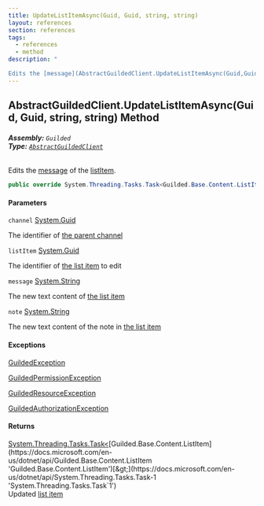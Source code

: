 ```yaml
---
title: UpdateListItemAsync(Guid, Guid, string, string)
layout: references
section: references
tags:
  - references
  - method
description: "

Edits the [message](AbstractGuildedClient.UpdateListItemAsync(Guid,Guid,string,string).md#Guilded.AbstractGuildedClient.UpdateListItemAsync(Guid,Guid,string,string).message 'Guilded.AbstractGuildedClient.UpdateListItemAsync(Guid, Guid, string, string).message') of the [listItem](AbstractGuildedClient.UpdateListItemAsync(Guid,Guid,string,string).md#Guilded.AbstractGuildedClient.UpdateListItemAsync(Guid,Guid,string,string).listItem 'Guilded.AbstractGuildedClient.UpdateListItemAsync(Guid, Guid, string, string).listItem')."
---
```


## AbstractGuildedClient.UpdateListItemAsync(Guid, Guid, string, string) Method
###### **Assembly:** `Guilded`<br/>**Type:** [`AbstractGuildedClient`](AbstractGuildedClient.md 'Guilded.AbstractGuildedClient')

Edits the [message](AbstractGuildedClient.UpdateListItemAsync(Guid,Guid,string,string).md#Guilded.AbstractGuildedClient.UpdateListItemAsync(Guid,Guid,string,string).message 'Guilded.AbstractGuildedClient.UpdateListItemAsync(Guid, Guid, string, string).message') of the [listItem](AbstractGuildedClient.UpdateListItemAsync(Guid,Guid,string,string).md#Guilded.AbstractGuildedClient.UpdateListItemAsync(Guid,Guid,string,string).listItem 'Guilded.AbstractGuildedClient.UpdateListItemAsync(Guid, Guid, string, string).listItem').

```csharp
public override System.Threading.Tasks.Task<Guilded.Base.Content.ListItem> UpdateListItemAsync(Guid channel, Guid listItem, string message, string? note=null);
```
#### Parameters

<a name='Guilded.AbstractGuildedClient.UpdateListItemAsync(Guid,Guid,string,string).channel'></a>

`channel` [System.Guid](https://docs.microsoft.com/en-us/dotnet/api/System.Guid 'System.Guid')

The identifier of [the parent channel](https://docs.microsoft.com/en-us/dotnet/api/Guilded.Base.Servers.ServerChannel 'Guilded.Base.Servers.ServerChannel')

<a name='Guilded.AbstractGuildedClient.UpdateListItemAsync(Guid,Guid,string,string).listItem'></a>

`listItem` [System.Guid](https://docs.microsoft.com/en-us/dotnet/api/System.Guid 'System.Guid')

The identifier of [the list item](https://docs.microsoft.com/en-us/dotnet/api/Guilded.Base.Content.ListItem 'Guilded.Base.Content.ListItem') to edit

<a name='Guilded.AbstractGuildedClient.UpdateListItemAsync(Guid,Guid,string,string).message'></a>

`message` [System.String](https://docs.microsoft.com/en-us/dotnet/api/System.String 'System.String')

The new text content of [the list item](https://docs.microsoft.com/en-us/dotnet/api/Guilded.Base.Content.ListItem 'Guilded.Base.Content.ListItem')

<a name='Guilded.AbstractGuildedClient.UpdateListItemAsync(Guid,Guid,string,string).note'></a>

`note` [System.String](https://docs.microsoft.com/en-us/dotnet/api/System.String 'System.String')

The new text content of the note in [the list item](https://docs.microsoft.com/en-us/dotnet/api/Guilded.Base.Content.ListItem 'Guilded.Base.Content.ListItem')

#### Exceptions

[GuildedException](GuildedException.md 'Guilded.Base.GuildedException')

[GuildedPermissionException](GuildedPermissionException.md 'Guilded.Base.GuildedPermissionException')

[GuildedResourceException](GuildedResourceException.md 'Guilded.Base.GuildedResourceException')

[GuildedAuthorizationException](GuildedAuthorizationException.md 'Guilded.Base.GuildedAuthorizationException')

#### Returns
[System.Threading.Tasks.Task&lt;](https://docs.microsoft.com/en-us/dotnet/api/System.Threading.Tasks.Task-1 'System.Threading.Tasks.Task`1')[Guilded.Base.Content.ListItem](https://docs.microsoft.com/en-us/dotnet/api/Guilded.Base.Content.ListItem 'Guilded.Base.Content.ListItem')[&gt;](https://docs.microsoft.com/en-us/dotnet/api/System.Threading.Tasks.Task-1 'System.Threading.Tasks.Task`1')  
Updated [list item](https://docs.microsoft.com/en-us/dotnet/api/Guilded.Base.Content.ListItem 'Guilded.Base.Content.ListItem')